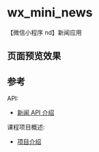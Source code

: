 # wx_mini_news
【微信小程序 nd】新闻应用

## 页面预览效果

## 参考
API: 
- [新闻 API 介绍](https://github.com/udacity/cn-wechat-weather/blob/default-1-1/news_project/news_api.md)

课程项目概述:
- [项目介绍](https://github.com/udacity/cn-wechat-weather/blob/default-1-1/news_project/news_project.md)
